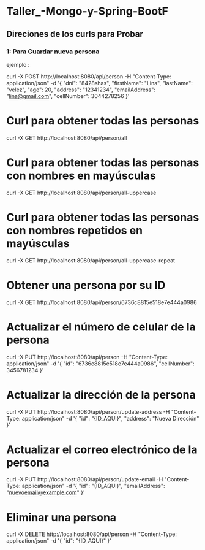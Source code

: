 # Taller_-Mongo-y-Spring-BootF

## Direciones de los curls para Probar

### 1: Para Guardar nueva persona

ejemplo :

curl -X POST http://localhost:8080/api/person -H "Content-Type: application/json" -d '{
    "dni": "8428shas",
    "firstName": "Lina",
    "lastName": "velez",
    "age": 20,
    "address": "12341234",
    "emailAddress": "lina@gmail.com",
    "cellNumber": 3044278256
}'

# Curl para obtener todas las personas
curl -X GET http://localhost:8080/api/person/all


# Curl para obtener todas las personas con nombres en mayúsculas
curl -X GET http://localhost:8080/api/person/all-uppercase


# Curl para obtener todas las personas con nombres repetidos en mayúsculas
curl -X GET http://localhost:8080/api/person/all-uppercase-repeat


# Obtener una persona por su ID

curl -X GET http://localhost:8080/api/person/6736c8815e518e7e444a0986


# Actualizar el número de celular de la persona
curl -X PUT http://localhost:8080/api/person -H "Content-Type: application/json" -d '{
    "id": "6736c8815e518e7e444a0986",
    "cellNumber": 3456781234
}'


# Actualizar la dirección de la persona
curl -X PUT http://localhost:8080/api/person/update-address -H "Content-Type: application/json" -d '{
    "id": "{ID_AQUI}",
    "address": "Nueva Dirección"
}'


# Actualizar el correo electrónico de la persona
curl -X PUT http://localhost:8080/api/person/update-email -H "Content-Type: application/json" -d '{
    "id": "{ID_AQUI}",
    "emailAddress": "nuevoemail@example.com"
}'


# Eliminar una persona
curl -X DELETE http://localhost:8080/api/person -H "Content-Type: application/json" -d '{
    "id": "{ID_AQUI}"
}'